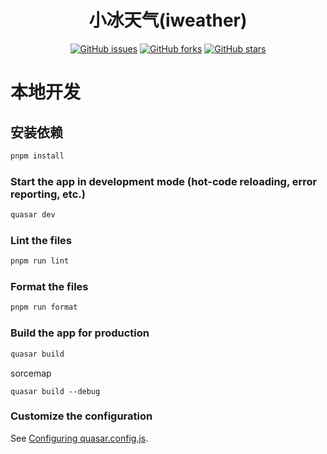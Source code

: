 <div align="center">

<h1>小冰天气(iweather)</h1>

[![GitHub issues](https://img.shields.io/github/issues/ICE99125/iweather-vue?style=for-the-badge)](https://github.com/ICE99125/iweather-vue/issues) [![GitHub forks](https://img.shields.io/github/forks/ICE99125/iweather-vue?style=for-the-badge)](https://github.com/ICE99125/iweather-vue/network) [![GitHub stars](https://img.shields.io/github/stars/ICE99125/iweather-vue?style=for-the-badge)](https://github.com/ICE99125/iweather-vue/stargazers)

</div>

# 本地开发
## 安装依赖
```bash
pnpm install
```

### Start the app in development mode (hot-code reloading, error reporting, etc.)

```bash
quasar dev
```

### Lint the files
```bash
pnpm run lint
```

### Format the files
```bash
pnpm run format
```

### Build the app for production
```bash
quasar build
```

sorcemap
```
quasar build --debug
```
### Customize the configuration
See [Configuring quasar.config.js](https://v2.quasar.dev/quasar-cli-vite/quasar-config-js).
